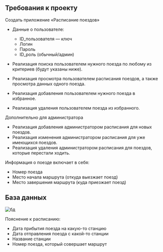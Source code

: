 ## Требования к проекту

Создать приложение «Расписание поездов»
* Данные о пользователе:
  * ID_пользователя  — ключ
  * Логин
  * Пароль
  * ID_pоль (обычный/админ) 
  
* Реализация поиска пользователем нужного поезда по любому из критериев (будут указаны ниже).
* Реализация просмотра пользователем расписания поездов, а также просмотра данных одного поезда.
* Реализация добавления пользователем нужного поезда в избранное.
* Реализация удаления пользователем поезда из избранного.

Дополнительно для администратора
* Реализация добавления администратором расписания для новых поездов.
* Реализация изменения администратором расписания для уже имеющихся поездов.
* Реализация удаления администратором расписания для поездов, которые перестали ходить.

Информация о поезде включает в себя:
  * Номер поезда
  * Место начала маршрута (откуда выезжает поезд)
  * Место завершения маршрута (куда приезжает поезд)
  
  ## База данных
  ![бд](https://user-images.githubusercontent.com/101638603/198398047-73e4dec3-a458-4501-bd78-bec8e1921f7a.png)

  Пояснение к расписанию:
   * Дата прибытия поезда на какую-то станцию
   * Дата отправления поезда с какой-то станции
   * Название станции
   * Номер поезда, который совершает маршрут
